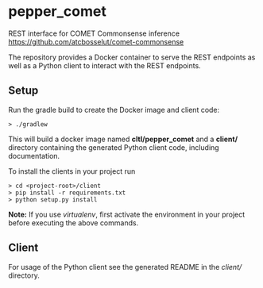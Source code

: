 # pepper_comet

REST interface for COMET Commonsense inference https://github.com/atcbosselut/comet-commonsense

The repository provides a Docker container to serve the REST endpoints as well
as a Python client to interact with the REST endpoints.

## Setup

Run the gradle build to create the Docker image and client code:

    > ./gradlew

This will build a docker image named **cltl/pepper_comet** and a **client/** directory containing the generated Python client code, including documentation.

To install the clients in your project run

    > cd <project-root>/client
    > pip install -r requirements.txt
    > python setup.py install

**Note:** If you use _virtualenv_, first activate the environment in your project
before executing the above commands.

## Client

For usage of the Python client see the generated README in the _client/_ directory.
